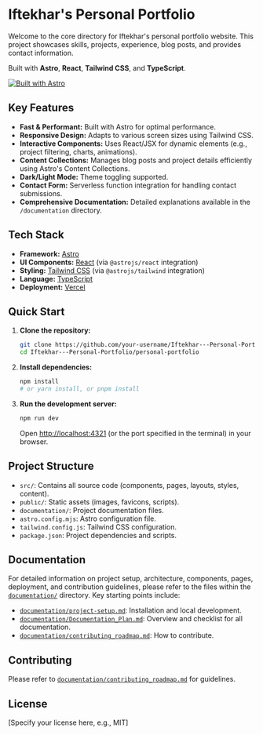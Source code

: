 # Iftekhar's Personal Portfolio

Welcome to the core directory for Iftekhar's personal portfolio website. This project showcases skills, projects, experience, blog posts, and provides contact information.

Built with **Astro**, **React**, **Tailwind CSS**, and **TypeScript**.

[![Built with Astro](https://astro.badg.es/v2/built-with-astro/tiny.svg)](https://astro.build)

## Key Features

*   **Fast & Performant:** Built with Astro for optimal performance.
*   **Responsive Design:** Adapts to various screen sizes using Tailwind CSS.
*   **Interactive Components:** Uses React/JSX for dynamic elements (e.g., project filtering, charts, animations).
*   **Content Collections:** Manages blog posts and project details efficiently using Astro's Content Collections.
*   **Dark/Light Mode:** Theme toggling supported.
*   **Contact Form:** Serverless function integration for handling contact submissions.
*   **Comprehensive Documentation:** Detailed explanations available in the `/documentation` directory.

## Tech Stack

*   **Framework:** [Astro](https://astro.build/)
*   **UI Components:** [React](https://reactjs.org/) (via `@astrojs/react` integration)
*   **Styling:** [Tailwind CSS](https://tailwindcss.com/) (via `@astrojs/tailwind` integration)
*   **Language:** [TypeScript](https://www.typescriptlang.org/)
*   **Deployment:** [Vercel](https://vercel.com/)

## Quick Start

1.  **Clone the repository:**
    ```bash
    git clone https://github.com/your-username/Iftekhar---Personal-Portfolio.git
    cd Iftekhar---Personal-Portfolio/personal-portfolio
    ```
2.  **Install dependencies:**
    ```bash
    npm install
    # or yarn install, or pnpm install
    ```
3.  **Run the development server:**
    ```bash
    npm run dev
    ```
    Open [http://localhost:4321](http://localhost:4321) (or the port specified in the terminal) in your browser.

## Project Structure

*   `src/`: Contains all source code (components, pages, layouts, styles, content).
*   `public/`: Static assets (images, favicons, scripts).
*   `documentation/`: Project documentation files.
*   `astro.config.mjs`: Astro configuration file.
*   `tailwind.config.js`: Tailwind CSS configuration.
*   `package.json`: Project dependencies and scripts.

## Documentation

For detailed information on project setup, architecture, components, pages, deployment, and contribution guidelines, please refer to the files within the [`documentation/`](./documentation/) directory. Key starting points include:

*   [`documentation/project-setup.md`](./documentation/project-setup.md): Installation and local development.
*   [`documentation/Documentation_Plan.md`](./documentation/Documentation_Plan.md): Overview and checklist for all documentation.
*   [`documentation/contributing_roadmap.md`](./documentation/contributing_roadmap.md): How to contribute.

## Contributing

Please refer to [`documentation/contributing_roadmap.md`](./documentation/contributing_roadmap.md) for guidelines.

## License

[Specify your license here, e.g., MIT]
